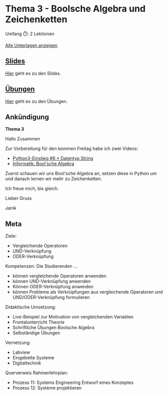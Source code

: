 # Thema 3 - Boolsche Algebra und Zeichenketten

Umfang ⏱️: 2 Lektionen

[Alle Unterlagen anzeigen](https://github.com/janikvonrotz/python.casa/tree/main/topic-3)

## [Slides](slides.md)

[Hier](slides.md) geht es zu den Slides.

## [Übungen](excercise.md)

[Hier](excercise.md) geht es zu den Übungen.

## Ankündigung

**Thema 3**

Hallo Zusammen

Zur Vorbereitung für den kommen Freitag habe ich zwei Videos:

* [Python3-Einstieg #6 * Datentyp String](https://youtu.be/CWQpPioHmSU)  
* [Informatik: Bool'sche Algebra](https://www.youtube.com/watch?v=P9NYIjupCbw)

Zuerst schauen wir uns Bool'sche Algebra an, setzen diese in Python um und danach lernen wir mehr zu Zeichenketten.

Ich freue mich, bis gleich.

Lieber Gruss

Janik

## Meta

Ziele:
* Vergleichende Operatoren
* UND-Verknüpfung
* ODER-Verknüpfung

Kompetenzen: Die Studierenden ...
* können vergleichende Operatoren anwenden
* können UND-Verknüpfung anwenden
* Können ODER-Verknüpfung anwenden
* können Probleme als Verknüpfungen aus vergleichende Operatoren und UND/ODER-Verknüpfung formulieren

Didaktische Umsetzung:
* Live-Beispiel zur Motivation von vergleichenden Variablen
* Frontalunterricht Theorie
* Schriftliche Übungen Boolsche Algebra
* Selbständige Übungen

Vernetzung:
* Labview
* Eingebette Systeme
* Digitaltechnik

Querverweis Rahmenlehrplan:
* Prozess 11: Systems Engineering Entwurf eines Konzeptes
* Prozess 12: Systeme projektieren
